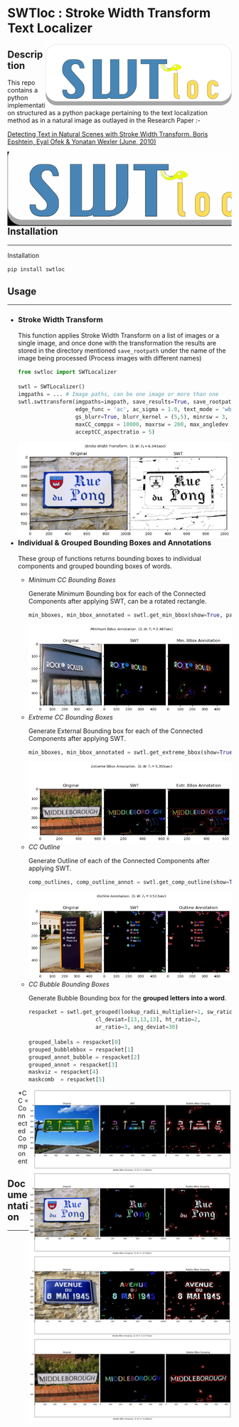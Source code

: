 # SWTloc : Stroke Width Transform Text Localizer
<img style="float: right;" src="swtloc/images/logo.png" height=139 width=418 align="right">


## Description

This repo contains a python implementation structured as a python package pertaining to the text localization method as in a natural image as outlayed in the Research Paper :- 

[Detecting Text in Natural Scenes with Stroke Width Transform.
Boris Epshtein, Eyal Ofek & Yonatan Wexler
(June, 2010)](https://www.microsoft.com/en-us/research/publication/detecting-text-in-natural-scenes-with-stroke-width-transform/)

<img style="float: right;" src="swtloc/images/logo.gif" align="centre">

## Installation
****
Installation 
```py
pip install swtloc
```


## Usage
****
- ### Stroke Width Transform
    This function applies Stroke Width Transform on a list of images or a single image, and once done with the transformation the results are stored in the directory mentioned `save_rootpath` under the name of the image being processed (Process images with different names)
    ```py
    from swtloc import SWTLocalizer
    
    swtl = SWTLocalizer()
    imgpaths = ... # Image paths, can be one image or more than one
    swtl.swttransform(imgpaths=imgpath, save_results=True, save_rootpath='swtres/',
                      edge_func = 'ac', ac_sigma = 1.0, text_mode = 'wb_bf',
                      gs_blurr=True, blurr_kernel = (5,5), minrsw = 3, 
                      maxCC_comppx = 10000, maxrsw = 200, max_angledev = np.pi/6, 
                      acceptCC_aspectratio = 5)

    ```
    <img style="float: right;" src="swtloc/images/test_img2_res.jpg" align="centre">

    ****
- ### Individual & Grouped Bounding Boxes and Annotations
    These group of functions returns bounding boxes to individual components and grouped bounding boxes of words.
    - *Minimum CC Bounding Boxes*

        Generate Minimum Bounding box for each of the Connected Components after applying SWT, can be a rotated rectangle.
        ```py
        min_bboxes, min_bbox_annotated = swtl.get_min_bbox(show=True, padding=10)
        ```
        <img style="float: right;" src="swtloc/images/test_img3_res.jpg" align="centre">
    - *Extreme CC Bounding Boxes*

        Generate External Bounding box for each of the Connected Components after applying SWT.
        ```py
        min_bboxes, min_bbox_annotated = swtl.get_extreme_bbox(show=True, padding=10)
        ```
        <img style="float: right;" src="swtloc/images/test_img6_res.jpg" align="centre">
    - *CC Outline*

        Generate Outline of each of the Connected Components after applying SWT.
        ```py
        comp_outlines, comp_outline_annot = swtl.get_comp_outline(show=True, padding=10)
        ```
        <img style="float: right;" src="swtloc/images/test_img9_res.jpg" align="centre">
    - *CC Bubble Bounding Boxes*

        Generate Bubble Bounding box for the **grouped letters into a word**.
        ```py
        respacket = swtl.get_grouped(lookup_radii_multiplier=1, sw_ratio=2,
                             cl_deviat=[13,13,13], ht_ratio=2, 
                             ar_ratio=3, ang_deviat=30)
        
        grouped_labels = respacket[0]
        grouped_bubblebbox = respacket[1]
        grouped_annot_bubble = respacket[2]
        grouped_annot = respacket[3]
        maskviz = respacket[4]
        maskcomb  = respacket[5]
        ```
        <img style="float: right;" src="swtloc/images/test_img7_res.jpg" align="centre">
        
        <img style="float: right;" src="swtloc/images/test_img2_res1.jpg" align="centre">

        <img style="float: right;" src="swtloc/images/test_img1_res.jpg" align="centre">

        <img style="float: right;" src="swtloc/images/test_img6_res1.jpg" align="centre">
        
    *CC = Connected Component




## Documentation
****

